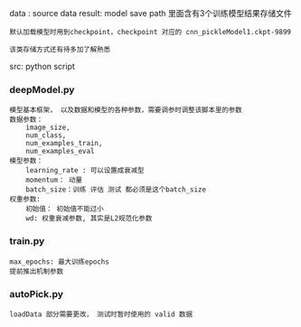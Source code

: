 data : source data
result: model save path
	里面含有3个训练模型结果存储文件

	默认加载模型时用到checkpoint，checkpoint 对应的 cnn_pickleModel1.ckpt-9899

	该类存储方式还有待多加了解熟悉


src: python script

### deepModel.py
 	
	模型基本框架， 以及数据和模型的各种参数，需要调参时调整该脚本里的参数
	数据参数：
		image_size, 
		num_class, 
		num_examples_train, 
		num_examples_eval
	模型参数：
		learning_rate : 可以设置成衰减型
		momentum： 动量
		batch_size：训练 评估 测试 都必须是这个batch_size
	权重参数:
		初始值： 初始值不能过小
		wd: 权重衰减参数, 其实是L2规范化参数


### train.py

	max_epochs: 最大训练epochs
	提前推出机制参数 


### autoPick.py

	loadData 部分需要更改， 测试时暂时使用的 valid 数据
